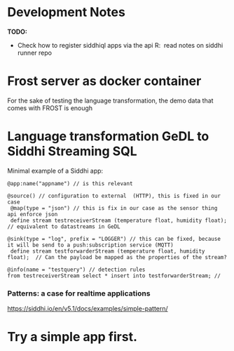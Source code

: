 # Development Notes


**TODO:**
- Check how to register siddhiql apps via the api
R:  read notes on siddhi runner repo




# Frost server as docker container
For the sake of testing the language transformation, the demo data that comes with FROST is enough




# Language transformation GeDL to Siddhi Streaming SQL

Minimal example of a Siddhi app:

```
@app:name("appname") // is this relevant

@source() // configuration to external  (HTTP), this is fixed in our case 
 @map(type = "json") // this is fix in our case as the sensor thing api enforce json
 define stream testreceiverStream (temperature float, humidity float); // equivalent to datastreams in GeDL

@sink(type = "log", prefix = "LOGGER") // this can be fixed, because it will be send to a push:subscription service (MQTT)
 define stream testforwarderStream (temperature float, humidity float);  // Can the payload be mapped as the properties of the stream? 

@info(name = "testquery") // detection rules
from testreceiverStream select * insert into testforwarderStream; // 
```

### Patterns: a case for realtime applications

https://siddhi.io/en/v5.1/docs/examples/simple-pattern/


# Try a simple app first.
